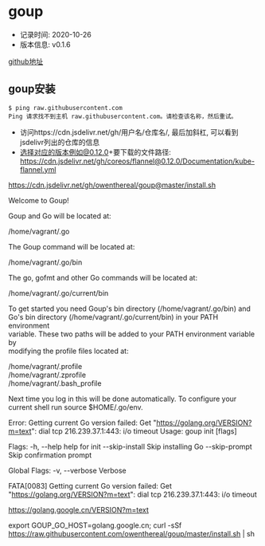 # goup

- 记录时间: 2020-10-26
- 版本信息: v0.1.6

[github地址](https://github.com/owenthereal/goup)

## goup安装

```
$ ping raw.githubusercontent.com
Ping 请求找不到主机 raw.githubusercontent.com。请检查该名称，然后重试。
```

- 访问https://cdn.jsdelivr.net/gh/用户名/仓库名/, 最后加斜杠, 可以看到jsdelivr列出的仓库的信息
- 选择对应的版本例如@0.12.0+要下载的文件路径: https://cdn.jsdelivr.net/gh/coreos/flannel@0.12.0/Documentation/kube-flannel.yml

https://cdn.jsdelivr.net/gh/owenthereal/goup@master/install.sh

Welcome to Goup!                                                                            
                                                                                            
Goup and Go will be located at:                                                             
                                                                                            
/home/vagrant/.go
                                                                                            
The Goup command will be located at:                                                        
                                                                                            
  /home/vagrant/.go/bin                                                                     
                                                                                            
The go, gofmt and other Go commands will be located at:                                     
                                                                                            
  /home/vagrant/.go/current/bin                                                             
                                                                                            
To get started you need Goup's bin directory (/home/vagrant/.go/bin) and                    
Go's bin directory (/home/vagrant/.go/current/bin) in your PATH environment                 
variable. These two paths will be added to your PATH environment variable by                
modifying the profile files located at:                                                     
                                                                                            
  /home/vagrant/.profile                                                                    
  /home/vagrant/.zprofile                                                                   
  /home/vagrant/.bash_profile                                                               
                                                                                            
Next time you log in this will be done automatically. To configure your
current shell run source $HOME/.go/env.

Error: Getting current Go version failed: Get "https://golang.org/VERSION?m=text": dial tcp 216.239.37.1:443: i/o timeout
Usage:
  goup init [flags]

Flags:
  -h, --help           help for init
      --skip-install   Skip installing Go
      --skip-prompt    Skip confirmation prompt

Global Flags:
  -v, --verbose   Verbose

FATA[0083] Getting current Go version failed: Get "https://golang.org/VERSION?m=text": dial tcp 216.239.37.1:443: i/o timeout

https://golang.google.cn/VERSION?m=text


export GOUP_GO_HOST=golang.google.cn; curl -sSf https://raw.githubusercontent.com/owenthereal/goup/master/install.sh | sh